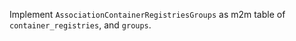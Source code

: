 Implement `AssociationContainerRegistriesGroups` as m2m table of `container_registries`, and `groups`.
